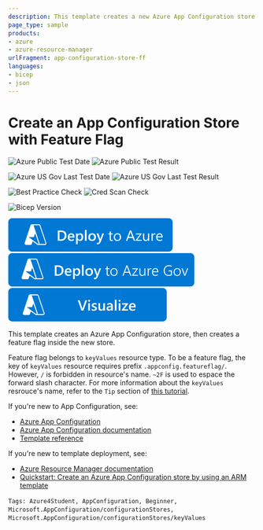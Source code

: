 ```yaml
---
description: This template creates a new Azure App Configuration store with one feature flag.
page_type: sample
products:
- azure
- azure-resource-manager
urlFragment: app-configuration-store-ff
languages:
- bicep
- json
---
```

# Create an App Configuration Store with Feature Flag

![Azure Public Test Date](https://azurequickstartsservice.blob.core.windows.net/badges/quickstarts/microsoft.appconfiguration/app-configuration-store-ff/PublicLastTestDate.svg)
![Azure Public Test Result](https://azurequickstartsservice.blob.core.windows.net/badges/quickstarts/microsoft.appconfiguration/app-configuration-store-ff/PublicDeployment.svg)

![Azure US Gov Last Test Date](https://azurequickstartsservice.blob.core.windows.net/badges/quickstarts/microsoft.appconfiguration/app-configuration-store-ff/FairfaxLastTestDate.svg)
![Azure US Gov Last Test Result](https://azurequickstartsservice.blob.core.windows.net/badges/quickstarts/microsoft.appconfiguration/app-configuration-store-ff/FairfaxDeployment.svg)

![Best Practice Check](https://azurequickstartsservice.blob.core.windows.net/badges/quickstarts/microsoft.appconfiguration/app-configuration-store-ff/BestPracticeResult.svg)
![Cred Scan Check](https://azurequickstartsservice.blob.core.windows.net/badges/quickstarts/microsoft.appconfiguration/app-configuration-store-ff/CredScanResult.svg)

![Bicep Version](https://azurequickstartsservice.blob.core.windows.net/badges/quickstarts/microsoft.appconfiguration/app-configuration-store-ff/BicepVersion.svg)

[![Deploy To Azure](https://raw.githubusercontent.com/Azure/azure-quickstart-templates/master/1-CONTRIBUTION-GUIDE/images/deploytoazure.svg?sanitize=true)](https://portal.azure.com/#create/Microsoft.Template/uri/https%3A%2F%2Fraw.githubusercontent.com%2FAzure%2Fazure-quickstart-templates%2Fmaster%2Fquickstarts%2Fmicrosoft.appconfiguration%2Fapp-configuration-store-ff%2Fazuredeploy.json)
[![Deploy To Azure US Gov](https://raw.githubusercontent.com/Azure/azure-quickstart-templates/master/1-CONTRIBUTION-GUIDE/images/deploytoazuregov.svg?sanitize=true)](https://portal.azure.us/#create/Microsoft.Template/uri/https%3A%2F%2Fraw.githubusercontent.com%2FAzure%2Fazure-quickstart-templates%2Fmaster%2Fquickstarts%2Fmicrosoft.appconfiguration%2Fapp-configuration-store-ff%2Fazuredeploy.json)
[![Visualize](https://raw.githubusercontent.com/Azure/azure-quickstart-templates/master/1-CONTRIBUTION-GUIDE/images/visualizebutton.svg?sanitize=true)](http://armviz.io/#/?load=https%3A%2F%2Fraw.githubusercontent.com%2FAzure%2Fazure-quickstart-templates%2Fmaster%2Fquickstarts%2Fmicrosoft.appconfiguration%2Fapp-configuration-store-ff%2Fazuredeploy.json)

This template creates an Azure App Configuration store, then creates a feature flag inside the new store.

Feature flag belongs to `keyValues` resource type. To be a feature flag, the key of `keyValues` resource requires prefix `.appconfig.featureflag/`. However, `/` is forbidden in resource's name. `~2F` is used to espace the forward slash character. For more information about the `keyValues` resrouce's name, refer to the `Tip` section of [this tutorial](https://learn.microsoft.com/azure/azure-app-configuration/quickstart-resource-manager).

If you're new to App Configuration, see:

- [Azure App Configuration](https://azure.microsoft.com/services/app-configuration/)
- [Azure App Configuration documentation](https://learn.microsoft.com/azure/azure-app-configuration/)
- [Template reference](https://learn.microsoft.com/azure/templates/microsoft.appconfiguration/allversions)

If you're new to template deployment, see:

- [Azure Resource Manager documentation](https://learn.microsoft.com/azure/azure-resource-manager/)
- [Quickstart: Create an Azure App Configuration store by using an ARM template](https://learn.microsoft.com/azure/azure-app-configuration/quickstart-resource-manager)

`Tags: Azure4Student, AppConfiguration, Beginner, Microsoft.AppConfiguration/configurationStores, Microsoft.AppConfiguration/configurationStores/keyValues`
